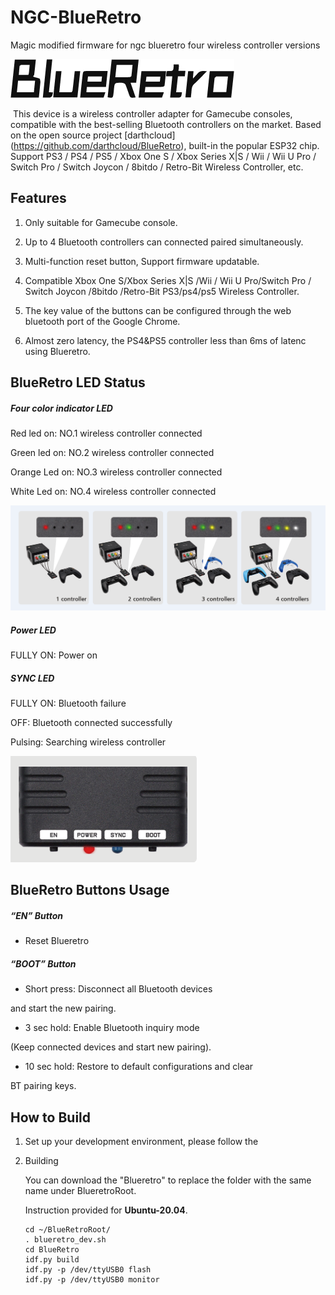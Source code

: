 # NGC-BlueRetro
Magic modified firmware for ngc blueretro four wireless controller versions

![](image/logo.png)

​       This device is a wireless controller adapter for Gamecube consoles, compatible with the best-selling Bluetooth controllers on the market. Based on the open source project [darthcloud] (https://github.com/darthcloud/BlueRetro), built-in the popular ESP32 chip. Support PS3 / PS4 / PS5 / Xbox One S / Xbox Series X|S / Wii / Wii U Pro / Switch Pro / Switch Joycon / 8bitdo / Retro-Bit Wireless Controller, etc. 

## Features

1) Only suitable for Gamecube console. 

2) Up to 4 Bluetooth controllers can connected paired simultaneously. 

3)  Multi-function reset button, Support firmware updatable.

4) Compatible Xbox One S/Xbox Series X|S /Wii / Wii U Pro/Switch Pro / Switch Joycon /8bitdo /Retro-Bit PS3/ps4/ps5 Wireless Controller.  

5) The key value of the buttons can be configured through the web bluetooth port of the Google Chrome.

6) Almost zero latency, the PS4&PS5 controller less than 6ms of latenc using Blueretro.

   

## BlueRetro LED Status

##### Four color indicator LED

Red led on: NO.1 wireless controller connected

Green led on: NO.2 wireless controller connected

Orange Led on: NO.3 wireless controller connected

White Led on: NO.4 wireless controller connected

![](image/1.png)

##### Power LED

FULLY ON: Power on

##### SYNC LED

FULLY ON: Bluetooth failure

OFF: Bluetooth connected successfully

Pulsing: Searching wireless controller

![](image/3.png)

## BlueRetro Buttons Usage

##### “EN” Button

- Reset Blueretro

##### “BOOT” Button

- Short press: Disconnect all Bluetooth devices 

and start the new pairing.

- 3 sec hold: Enable Bluetooth inquiry mode 

(Keep connected devices and start new pairing).

- 10 sec hold: Restore to default configurations and clear 

BT pairing keys.

## How to Build

1. Set up your development environment, please follow the

   [BlueRetroRoot]: https://github.com/darthcloud/BlueRetroRoot

2. Building

   You can download the "Blueretro" to replace the folder with the same name under BlueretroRoot.

   Instruction provided for **Ubuntu-20.04**.

   ```
   cd ~/BlueRetroRoot/
   . blueretro_dev.sh
   cd BlueRetro
   idf.py build
   idf.py -p /dev/ttyUSB0 flash
   idf.py -p /dev/ttyUSB0 monitor
   ```

   
